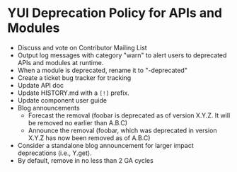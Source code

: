 # YUI Deprecation Policy for APIs and Modules

   * Discuss and vote on Contributor Mailing List
   * Output log messages with category "warn" to alert users to deprecated APIs and modules at runtime.
   * When a module is deprecated, rename it to "-deprecated"
   * Create a ticket bug tracker for tracking
   * Update API doc
   * Update HISTORY.md with a <code>[!]</code> prefix.
   * Update component user guide
   * Blog announcements
      * Forecast the removal (foobar is deprecated as of version X.Y.Z. It will be removed no earlier than A.B.C)
      * Announce the removal (foobar, which was deprecated in version X.Y.Z has now been removed as of A.B.C)
   * Consider a standalone blog announcement for larger impact deprecations (i.e., Y.get).
   * By default, remove in no less than 2 GA cycles

